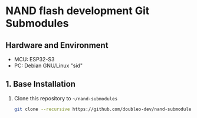 NAND flash development Git Submodules
===

## Hardware and Environment

* MCU: ESP32-S3
* PC: Debian GNU/Linux "sid"

## 1. Base Installation

1. Clone this repository to `~/nand-submodules`

    ```bash
    git clone --recursive https://github.com/doubleo-dev/nand-submodules.git ~/nand-submodules
    ```
